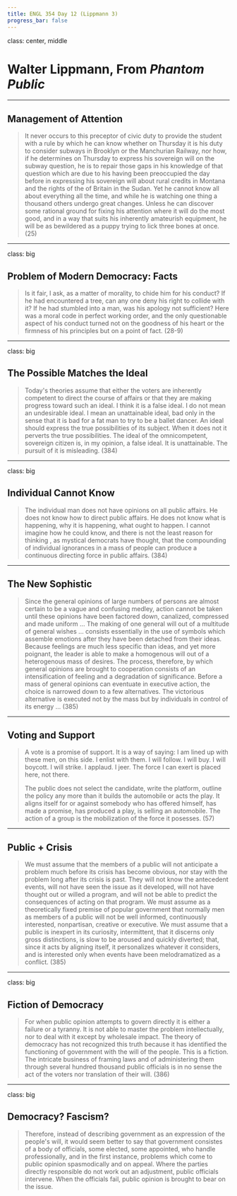 ```yaml
---
title: ENGL 354 Day 12 (Lippmann 3)
progress_bar: false
---
```

class: center, middle

# Walter Lippmann, From *Phantom Public*
---
## Management of Attention

> It never occurs to this preceptor of civic duty to provide the student with a rule by which he can know whether on Thursday it is his duty to consider subways in Brooklyn or the Manchurian Railway, nor how, if he determines on Thursday to express his sovereign will on the subway question, he is to repair those gaps in his knowledge of that question which are due to his having been preoccupied the day before in expressing his sovereign will about rural credits in Montana and the rights of the of Britain in the Sudan. Yet he cannot know all about everything all the time, and while he is watching one thing a thousand others undergo great changes. Unless he can discover some rational ground for fixing his attention where it will do the most good, and in a way that suits his inherently amateurish equipment, he will be as bewildered as a puppy trying to lick three bones at once. (25)
---
class: big
## Problem of Modern Democracy: Facts

> Is it fair, I ask, as a matter of morality, to chide him for his conduct? If he had encountered a tree, can any one deny his right to collide with it? If he had stumbled into a man, was his apology not sufficient? Here was a moral code in perfect working order, and the only questionable aspect of his conduct turned not on the goodness of his heart or the firmness of his principles but on a point of fact. (28-9)
---
class: big
## The Possible Matches the Ideal

> Today's theories assume that either the voters are inherently competent to direct the course of affairs or that they are making progress toward such an ideal. I think it is a false ideal. I do not mean an undesirable ideal. I mean an unattainable ideal, bad only in the sense that it is bad for a fat man to try to be a ballet dancer. An ideal should express the true possibilities of its subject. When it does not it perverts the true possibilities. The ideal of the omnicompetent, sovereign citizen is, in my opinion, a false ideal. It is unattainable. The pursuit of it is misleading. (384)
---
class: big
## Individual Cannot Know

> The individual man does not have opinions on all public affairs. He does not know how to direct public affairs. He does not know what is happening, why it is happening, what ought to happen. I cannot imagine how he could know, and there is not the least reason for thinking , as mystical democrats have thought, that the compounding of individual ignorances in a mass of people can produce a continuous directing force in public affairs. (384)
---
## The New Sophistic

> Since the general opinions of large numbers of persons are almost certain to be a vague and confusing medley, action cannot be taken until these opinions have been factored down, canalized, compressed and made uniform … The making of one general will out of a multitude of general wishes … consists essentially in the use of symbols which assemble emotions after they have been detached from their ideas. Because feelings are much less specific than ideas, and yet more poignant, the leader is able to make a homogenous will out of a heterogenous mass of desires. The process, therefore, by which general opinions are brought to cooperation consists of an intensification of feeling and a degradation of significance. Before a mass of general opinions can eventuate in executive action, the choice is narrowed down to a few alternatives. The victorious alternative is executed not by the mass but by individuals in control of its energy … (385)
---
## Voting and Support

> A vote is a promise of support. It is a way of saying: I am lined up with these men, on this side. I enlist with them. I will follow. I will buy. I will boycott. I will strike. I applaud. I jeer. The force I can exert is placed here, not there.
>
> The public does not select the candidate, write the platform, outline the policy any more than it builds the automobile or acts the play. It aligns itself for or against somebody who has offered himself, has made a promise, has produced a play, is selling an automobile. The action of a group is the mobilization of the force it posesses. (57)

---
## Public + Crisis

> We must assume that the members of a public will not anticipate a problem much before its crisis has become obvious, nor stay with the problem long after its crisis is past. They will not know the antecedent events, will not have seen the issue as it developed, will not have thought out or willed a program, and will not be able to predict the consequences of acting on that program. We must assume as a theoretically fixed premise of popular government that normally men as members of a public will not be well informed, continuously interested, nonpartisan, creative or executive. We must assume that a public is inexpert in its curiosity, intermittent, that it discerns only gross distinctions, is slow to be aroused and quickly diverted; that, since it acts by aligning itself, it personalizes whatever it considers, and is interested only when events have been melodramatized as a conflict. (385)

---
class: big
## Fiction of Democracy

> For when public opinion attempts to govern directly it is either a failure or a tyranny. It is not able to master the problem intellectually, nor to deal with it except by wholesale impact. The theory of democracy has not recognized this truth because it has identified the functioning of government with the will of the people. This is a fiction. The intricate business of framing laws and of administering them through several hundred thousand public officials is in no sense the act of the voters nor translation of their will. (386)

---
class: big
## Democracy? Fascism?

> Therefore, instead of describing government as an expression of the people's will, it would seem better to say that government consistes of a body of officials, some elected, some appointed, who handle professionally, and in the first instance, problems which come to public opinion spasmodically and on appeal. Where the parties directly responsible do not work out an adjustment, public officials intervene. When the officials fail, public opinion is brought to bear on the issue.
